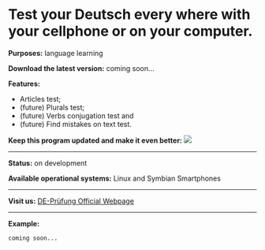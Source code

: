 # **Test your Deutsch every where with your cellphone or on your computer.** #

**Purposes:** language learning

**Download the latest version:** coming soon...

**Features:**
  * Articles test;
  * (future) Plurals test;
  * (future) Verbs conjugation test and
  * (future) Find mistakes on text test.

**Keep this program updated and make it even better:** [![](https://www.paypalobjects.com/en_US/i/btn/btn_donateCC_LG.gif)](https://www.paypal.com/cgi-bin/webscr?cmd=_s-xclick&hosted_button_id=WXEBP8LUPF2CA)


---


**Status:** on development

**Available operational systems:** Linux and Symbian Smartphones


---


**Visit us:** [DE-Prüfung Official Webpage](http://logx.ecdesa.com/tools/de-prufung)


---


**Example:**
```
coming soon...
```